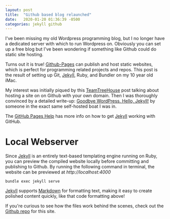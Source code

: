 ```yaml
---
layout: post
title:  "Github based blog relaunched"
date:   2020-01-20 01:36:39 -0500
categories: jekyll github
---
```

I've been missing my old Wordpress programming blog, but I no longer have a dedicated server with which to run Wordpress on. Obviously you can set up a free blog but I've been wondering if something like Github could do static site hosting.

Turns out it is true! [Github-Pages] can publish and host static websites, which is perfect for programming related projects and repos.
This post is the result of setting up Git, [Jekyll][jekyll-home], Ruby, and Bundler on my 10 year old iMac.

My interest was initially piqued by this [TeamTreeHouse][teamtreehouse] post talking about hosting a site on on Github with your own domain. Then I was thoroughly convinced by a detailed write-up: [Goodbye WordPress. Hello, Jekyll!][stealthpuppy] by someone in the exact same self-hosted boat I was in.

The [GitHub Pages Help][jekyll-help] has more info on how to get [Jekyll][jekyll-home] working with GitHub.

Local Webserver
===

Since [Jekyll][jekyll-home] is an entirely text-based templating engine running on Ruby, you can preview the compiled website locally before committing and publishing to Github. By running the following command in terminal, the website can be previewed at _http://localhost:4000_

`bundle exec jekyll serve`

[Jekyll][jekyll-home] supports [Markdown][markdown] for formatting text, making it easy to create polished content quickly, like that code formatting above!

If you're curious to see how the files work behind the scenes, check out the [Github repo][this-repo] for this site.

[this-repo]: https://github.com/dkrue/dkrue.github.io
[markdown]: https://en.wikipedia.org/wiki/Markdown
[stealthpuppy]: https://stealthpuppy.com/goodbye-wordpess-hello-jekyll/
[Github-Pages]: https://pages.github.com/
[jekyll-help]: https://help.github.com/en/github/working-with-github-pages/creating-a-github-pages-site-with-jekyll
[jekyll-home]:   https://jekyllrb.com/
[teamtreehouse]: https://blog.teamtreehouse.com/using-github-pages-to-host-your-website
[migrating-wordpress]:  https://akshayranganath.github.io/Migrating-Wordpress-Blogs-to-Github-Pages/